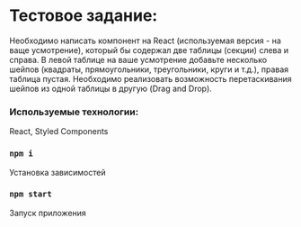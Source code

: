 # Тестовое задание:

Необходимо написать компонент на React (используемая версия - на ваще усмотрение), который бы содержал две таблицы (секции) слева и справа. В левой таблице на ваше усмотрение добавьте несколько шейпов (квадраты, прямоугольники, треугольники, круги и т.д.), правая таблица пустая. Необходимо реализовать возможность перетаскивания шейпов из одной таблицы в другую (Drag and Drop). 

### Используемые технологии:

React, Styled Components

### `npm i`

Установка зависимостей

### `npm start`

Запуск приложения
